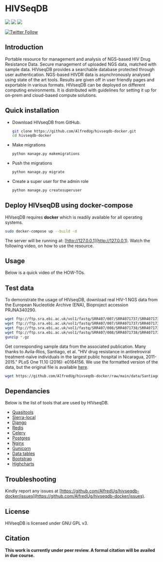 # HIVSeqDB

[![](https://img.shields.io/badge/uses-docker-orange)](https://docs.docker.com/get-docker)
[![](https://img.shields.io/badge/uses-conda-yellowgreen)](https://docs.conda.io/projects/conda/en/latest/user-guide/install/index.html)
[![](https://img.shields.io/badge/License-GPLv3-blue.svg)](https://www.gnu.org/licenses/gpl-3.0)

[![Twitter Follow](https://img.shields.io/twitter/follow/alfred_ug.svg?style=social)](https://twitter.com/alfred_ug) 

## Introduction

Portable resource for management and analysis of NGS-based HIV Drug Resistance Data. Secure management of uploaded NGS data, matched with sample data. HIVseqDB provides a searchable database protected through user authentication. NGS-based HIVDR data is asynchronously analysed using state of the art tools. Results are given off in user friendly pages and exportable in various formats. HIVseqDB can be deployed on different computing environments. It is distributed with guidelines for setting it up for on-prem and cloud-based compute solutions.

## Quick installation

+ Download HIVseqDB from GitHub.
    ```bash
    git clone https://github.com/AlfredUg/hivseqdb-docker.git
    cd hivseqdb-docker
    ```

+ Make migrations
    ```bash
    python manage.py makemigrations
    ```

+ Push the migrations
    ```bash
    python manage.py migrate
    ```

+ Create a super user for the admin role
    ```bash
    python manage.py createsuperuser
    ```

## Deploy HIVseqDB using docker-compose

HIVseqDB requires **docker** which is readily available for all operating systems.
```bash
sudo docker-compose up --build -d
```

The server will be running at: [http://127.0.0.1](http://127.0.0.1). Watch the following video, on how to use the resource.

## Usage

Below is a quick video of the HOW-TOs. 

## Test data

To demonstrate the usage of HIVseqDB, download real HIV-1 NGS data from the European Nucleotide Archive (ENA), Bioproject accession PRJNA340290. 

```bash
wget ftp://ftp.sra.ebi.ac.uk/vol1/fastq/SRR407/007/SRR4071737/SRR4071737_1.fastq.gz
wget ftp://ftp.sra.ebi.ac.uk/vol1/fastq/SRR407/007/SRR4071737/SRR4071737_2.fastq.gz
wget ftp://ftp.sra.ebi.ac.uk/vol1/fastq/SRR407/008/SRR4071738/SRR4071738_1.fastq.gz
wget ftp://ftp.sra.ebi.ac.uk/vol1/fastq/SRR407/008/SRR4071738/SRR4071738_2.fastq.gz
gunzip *.gz
```

Get corresponding sample data from the associated publication. Many thanks to Avila-Ríos, Santiago, et al. "HIV drug resistance in antiretroviral treatment-naïve individuals in the largest public hospital in Nicaragua, 2011-2015." PLoS One 11.10 (2016): e0164156. We use the formatted version of the data, but the original file is available [here](https://journals.plos.org/plosone/article?id=10.1371/journal.pone.0164156#sec024).

```bash
wget https://github.com/AlfredUg/hivseqdb-docker/raw/main/data/Santiago_Nicagura_2016.csv
```

## Dependancies

Below is the list of tools that are used by HIVseqDB.

+ [Quasitools](https://phac-nml.github.io/quasitools/)
+ [Sierra-local](https://github.com/PoonLab/sierra-local)
+ [Django](#)
+ [Redis](#)
+ [Celery](#)
+ [Postgres](#)
+ [Nginx](#)
+ [Gunicorn](#)
+ [Data tables](#)
+ [Bootstrap](#)
+ [Highcharts](#)

## Troubleshooting

Kindly report any issues at [https://github.com/AlfredUg/hivseqdb-docker/issues](https://github.com/AlfredUg/hivseqdb-docker/issues).

## License

HIVseqDB is licensed under GNU GPL v3.

## Citation

**This work is currently under peer review. A formal citation will be availed in due course.**
